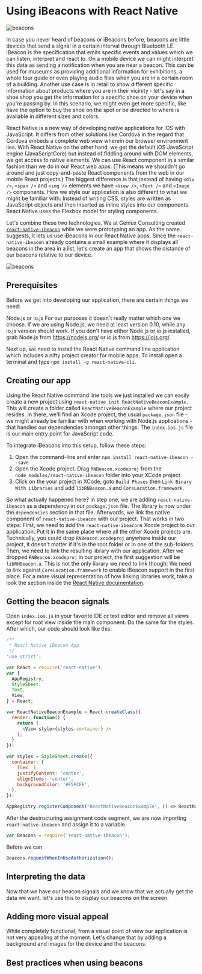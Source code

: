 Using iBeacons with React Native
================================
![beacons](https://raw.githubusercontent.com/geniuxconsulting/blog-react-native-ibeacon/master/beacon_small.jpg)

In case you never heard of beacons or iBeacons before, beacons are little devices that send a signal in a certain interval through Bluetooth LE. iBeacon is the specification that emits specific events and values which we can listen, interpret and react to. On a mobile device we can might interpret this data as sending a notification when you are near a beacon. This can be used for museums as providing additional information for exhibitions, a whole tour guide or even playing audio files when you are in a certain room of a building. Another use case is in retail to show different specific information about products where you are in their vicinity - let's say in a shoe shop you get the information for a specific shoe on your device when you're passing by. In this scenario, we might even get more specific, like have the option to buy the shoe on the spot or be directed to where is available in different sizes and colors.

React Native is a new way of developing native applications for iOS with JavaScript. It differs from other solutions like Cordova in the regard that Cordova embeds a complete web view wherein our browser environment lies. With React Native on the other hand, we get the default iOS JavaScript engine (JavaScriptCore) but instead of fiddling around with DOM elements, we get access to native elements. We can use React component in a similar fashion than we do in our React web apps. (This means we shouldn't go around and just copy-and-paste React components from the web in our mobile React projects.) The biggest difference is that instead of having `<div />`, `<span />` and `<img />` elements we have `<View />`, `<Text />` and `<Image />` components. How we style our application is also different to what we might be familiar with: Instead of writing CSS, styles are written as JavaScript objects and then inserted as inline styles into our components. React Native uses the Flexbox model for styling components.

Let's combine these two technologies. We at Geniux Consulting created [`react-native-ibeacon`](https://github.com/geniuxconsulting/react-native-ibeacon) while we were prototyping an app. As the name suggests, it lets us use iBeacons in our React Native apps. Since the `react-native-ibeacon` already contains a small example where it displays all beacons in the area in a list, let's create an app that shows the distance of our beacons relative to our device.

![beacons](https://raw.githubusercontent.com/geniuxconsulting/blog-react-native-ibeacon/master/sketch_small.jpg)

Prerequisites
-------------
Before we get into developing our application, there are certain things we need:

Node.js or io.js
For our purposes it doesn't really matter which one we choose. If we are using Node.js, we need at least version 0.10, while any io.js version should work. If you don't have either Node.js or io.js installed, grab Node.js from https://nodejs.org/ or io.js from https://iojs.org/.

Next up, we need to install the React Native command line application which includes a nifty project creator for mobile apps. To install open a terminal and type `npm install -g react-native-cli`.

Creating our app
----------------
Using the React Native command line tools we just installed we can easily create a new project using `react-native init ReactNativeBeaconExample`. This will create a folder called `ReactNativeBeaconExample` where our project resides. In there, we'll find an Xcode project, the usual `package.json` file - we might already be familiar with when working with Node.js applications - that handles our dependencies amongst other things. The `index.ios.js` file is our main entry point for JavaScript code.

To integrate iBeacons into this setup, follow these steps:

1. Open the command-line and enter `npm install react-native-ibeacon --save`
2. Open the Xcode project. Drag `RNBeacon.xcodeproj` from the `node_modules/react-native-ibeacon` folder into your XCode project.
3. Click on the your project in XCode, goto `Build Phases` then `Link Binary With Libraries` and add `libRNBeacon.a` and `CoreLocation.framework`.

So what actually happened here? In step one, we are adding `react-native-ibeacon` as a dependency in our `package.json` file. The library is now under the `dependencies` section in that file. Afterwards, we link the native component of `react-native-ibeacon` with our project. That works in two steps: First, we need to add the `react-native-ibeacon`s Xcode project to our application. Put it in the same place where all the other Xcode projects are. Technically, you could drop `RNBeacon.xcodeproj` anywhere inside our project, it doesn't matter if it's in the root folder or in one of the sub-folders. Then, we need to link the resulting library with our application. After we dropped `RNBeacon.xcodeproj` in our project, the first suggestion will be `libRNBeacon.a`. This is not the only library we need to link though: We need to link against `CoreLocation.framework` to enable iBeacon support in the first place.
For a more visual representation of how linking libraries work, take a look the section inside the [React Native documentation](https://facebook.github.io/react-native/docs/linking-libraries.html).

Getting the beacon signals
--------------------------
Open `index.ios.js` in your favorite IDE or text editor and remove all views except for root view inside the main component. Do the same for the styles. After which, our code should look like this:
```js
/**
 * React Native iBeacon App
 */
'use strict';

var React = require('react-native');
var {
  AppRegistry,
  StyleSheet,
  Text,
  View,
} = React;

var ReactNativeBeaconExample = React.createClass({
  render: function() {
    return (
      <View style={styles.container} />
    );
  }
});

var styles = StyleSheet.create({
  container: {
    flex: 1,
    justifyContent: 'center',
    alignItems: 'center',
    backgroundColor: '#F5FCFF',
  },
});

AppRegistry.registerComponent('ReactNativeBeaconExample', () => ReactNativeBeaconExample);
```

After the destructuring assignment code segment, we are now importing `react-native-ibeacon` and assign it to a variable.
```js
var Beacons = require('react-native-ibeacon');
```

Before we can 
```js
Beacons.requestWhenInUseAuthorization();
```

Interpreting the data
---------------------
Now that we have our beacon signals and we know that we actually get the data we want, let's use this to display our beacons on the screen.

Adding more visual appeal
-------------------------
While completely functional, from a visual point of view our application is not very appealing at the moment. Let's change that by adding a background and images for the device and the beacons.

Best practices when using beacons
---------------------------------

